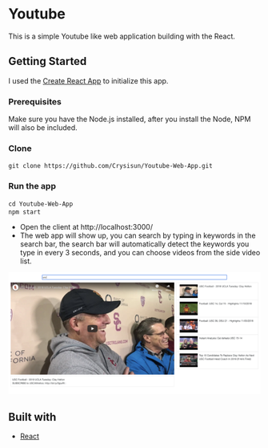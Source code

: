# Youtube
This is a simple Youtube like web application building with the React.
## Getting Started
I used the [Create React App](https://github.com/facebook/create-react-app) to initialize this app.
### Prerequisites
Make sure you have the Node.js installed, after you install the Node, NPM will also be included.
### Clone 
```
git clone https://github.com/Crysisun/Youtube-Web-App.git
```
### Run the app
```
cd Youtube-Web-App
npm start
```
* Open the client at http://localhost:3000/
* The web app will show up, you can search by typing in keywords in the search bar, the search bar will automatically detect the keywords you type in every 3 seconds, and you can choose videos from the side video list.

![youtube pic](./youtube.png)
## Built with
* [React](https://reactjs.org/)
